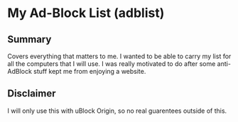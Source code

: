 # My Ad-Block List (adblist)

## Summary
Covers everything that matters to me.
I wanted to be able to carry my list for all the computers that I will use.
I was really motivated to do after some anti-AdBlock stuff kept me from enjoying a website.

## Disclaimer
I will only use this with uBlock Origin, so no real guarentees outside of this.
